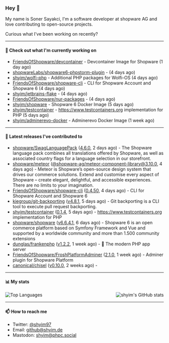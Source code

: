 ### Hey 👋

My name is Soner Sayakci, I'm a software developer at shopware AG and love contributing to open-source projects.

Curious what I've been working on recently?

---

#### 👷 Check out what I'm currently working on

- [FriendsOfShopware/devcontainer](https://github.com/FriendsOfShopware/devcontainer) - Devcontainer Image for Shopware (1 day ago)
- [shopwareLabs/shopware6-phpstorm-plugin](https://github.com/shopwareLabs/shopware6-phpstorm-plugin) -  (4 days ago)
- [shyim/wolfi-php](https://github.com/shyim/wolfi-php) - Additional PHP packages for Wolfi-OS (4 days ago)
- [FriendsOfShopware/shopware-cli](https://github.com/FriendsOfShopware/shopware-cli) - CLI for Shopware Account and Shopware 6 (4 days ago)
- [shyim/jetbrains-flake](https://github.com/shyim/jetbrains-flake) -  (4 days ago)
- [FriendsOfShopware/nur-packages](https://github.com/FriendsOfShopware/nur-packages) -  (4 days ago)
- [shyim/shopware](https://github.com/shyim/shopware) - Shopware 6 Docker Image (5 days ago)
- [shyim/testcontainer](https://github.com/shyim/testcontainer) - https://www.testcontainers.org implementation for PHP (5 days ago)
- [shyim/adminerevo-docker](https://github.com/shyim/adminerevo-docker) - Adminerevo Docker Image (1 week ago)

---

#### 🔭 Latest releases I've contributed to

- [shopware/SwagLanguagePack](https://github.com/shopware/SwagLanguagePack) ([4.6.0](https://github.com/shopware/SwagLanguagePack/releases/tag/4.6.0), 2 days ago) - The Shopware language pack combines all translations offered by Shopware, as well as associated country flags for a language selection in our storefront.
- [shopware/meteor](https://github.com/shopware/meteor) ([@shopware-ag/meteor-component-library@3.10.0](https://github.com/shopware/meteor/releases/tag/%40shopware-ag/meteor-component-library%403.10.0), 4 days ago) - Meteor is Shopware’s open-source design system that drives our commerce solutions. Extend and customise every aspect of Shopware – create elegant, delightful, and accessible experiences. There are no limits to your imagination.
- [FriendsOfShopware/shopware-cli](https://github.com/FriendsOfShopware/shopware-cli) ([0.4.50](https://github.com/FriendsOfShopware/shopware-cli/releases/tag/0.4.50), 4 days ago) - CLI for Shopware Account and Shopware 6
- [kiegroup/git-backporting](https://github.com/kiegroup/git-backporting) ([v4.8.1](https://github.com/kiegroup/git-backporting/releases/tag/v4.8.1), 5 days ago) - Git backporting is a CLI tool to execute pull request backporting.
- [shyim/testcontainer](https://github.com/shyim/testcontainer) ([0.1.4](https://github.com/shyim/testcontainer/releases/tag/0.1.4), 5 days ago) - https://www.testcontainers.org implementation for PHP
- [shopware/shopware](https://github.com/shopware/shopware) ([v6.6.4.1](https://github.com/shopware/shopware/releases/tag/v6.6.4.1), 6 days ago) - Shopware 6 is an open commerce platform based on Symfony Framework and Vue and supported by a worldwide community and more than 1.500 community extensions
- [dunglas/frankenphp](https://github.com/dunglas/frankenphp) ([v1.2.2](https://github.com/dunglas/frankenphp/releases/tag/v1.2.2), 1 week ago) - 🧟 The modern PHP app server
- [FriendsOfShopware/FroshPlatformAdminer](https://github.com/FriendsOfShopware/FroshPlatformAdminer) ([2.1.0](https://github.com/FriendsOfShopware/FroshPlatformAdminer/releases/tag/2.1.0), 1 week ago) - Adminer plugin for Shopware Platform
- [canonical/chisel](https://github.com/canonical/chisel) ([v0.10.0](https://github.com/canonical/chisel/releases/tag/v0.10.0), 2 weeks ago) - 

---

#### 📊 My stats

<img align="right" alt="shyim's GitHub stats" src="https://github-readme-stats.vercel.app/api?username=shyim&count_private=1&show_icons=true&" />

![Top Languages](https://github-readme-stats.vercel.app/api/top-langs/?username=shyim)

---

#### 📫 How to reach me

- Twitter: [@shyim97](https://twitter.com/shyim97)
- Email: [github@shyim.de](mailto://github@shyim.de)
- Mastodon: <a rel="me" href="https://phpc.social/@shyim">shyim@phpc.social</a>
